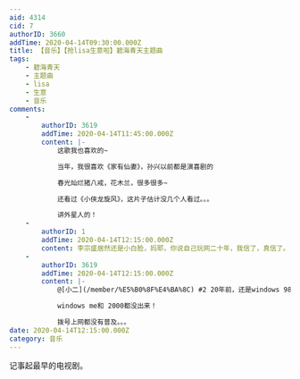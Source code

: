 ```yaml
---
aid: 4314
cid: 7
authorID: 3660
addTime: 2020-04-14T09:30:00.000Z
title: 【音乐】【抢lisa生意啦】碧海青天主题曲
tags:
    - 碧海青天
    - 主题曲
    - lisa
    - 生意
    - 音乐
comments:
    -
        authorID: 3619
        addTime: 2020-04-14T11:45:00.000Z
        content: |-
            这歌我也喜欢的~

            当年，我很喜欢《家有仙妻》，孙兴以前都是演喜剧的

            春光灿烂猪八戒，花木兰，很多很多~

            还看过《小侠龙旋风》，这片子估计没几个人看过。。。

            讲外星人的！
    -
        authorID: 1
        addTime: 2020-04-14T12:15:00.000Z
        content: 李宗盛居然还是小白脸，妈耶，你说自己玩网二十年，我信了，真信了。
    -
        authorID: 3619
        addTime: 2020-04-14T12:15:00.000Z
        content: |-
            @[小二](/member/%E5%B0%8F%E4%BA%8C) #2 20年前，还是windows 98

            windows me和 2000都没出来！

            拨号上网都没有普及。。。
date: 2020-04-14T12:15:00.000Z
category: 音乐
---
```


记事起最早的电视剧。
